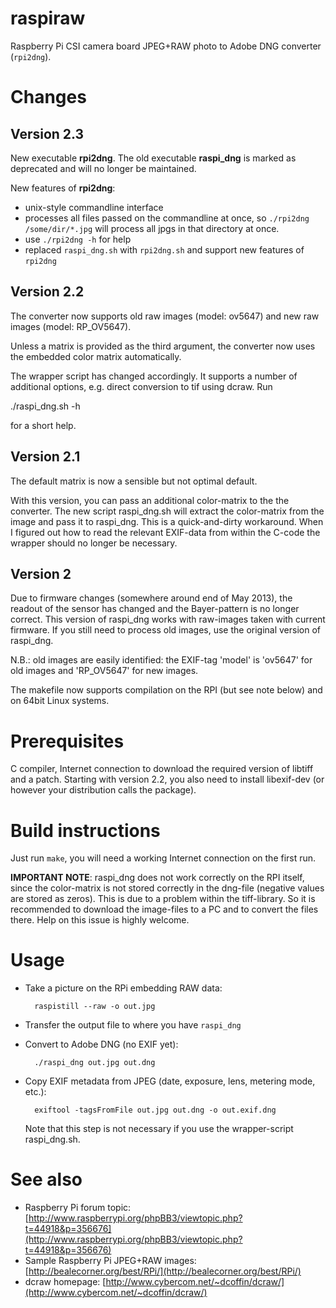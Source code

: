 raspiraw
========

Raspberry Pi CSI camera board JPEG+RAW photo to Adobe DNG converter
(`rpi2dng`).

Changes
=======

Version 2.3
-----------

New executable **rpi2dng**. The old executable **raspi_dng** is marked
as deprecated and will no longer be maintained.

New features of **rpi2dng**:

  - unix-style commandline interface
  - processes all files passed on the commandline at once, so
    `./rpi2dng /some/dir/*.jpg` will process all jpgs in that
    directory at once.
  - use `./rpi2dng -h` for help
  - replaced `raspi_dng.sh` with `rpi2dng.sh` and support new features
    of `rpi2dng`


Version 2.2
-----------

The converter now supports old raw images (model: ov5647) and new
raw images (model: RP_OV5647).

Unless a matrix is provided as the third argument, the converter now
uses the embedded color matrix automatically.

The wrapper script has changed accordingly. It supports a number of
additional options, e.g. direct conversion to tif using dcraw. Run

  ./raspi_dng.sh -h

for a short help.

Version 2.1
-----------

The default matrix is now a sensible but not optimal default.

With this version, you can pass an additional color-matrix to the the
converter. The new script raspi_dng.sh will extract the color-matrix
from the image and pass it to raspi_dng. This is a quick-and-dirty
workaround. When I figured out how to read the relevant EXIF-data from
within the C-code the wrapper should no longer be necessary.

Version 2
---------

Due to firmware changes (somewhere around end of May 2013), the readout of the
sensor has changed and the Bayer-pattern is no longer correct. This version
of raspi_dng works with raw-images taken with current firmware. If you still
need to process old images, use the original version of raspi_dng.

N.B.: old images are easily identified: the EXIF-tag 'model' is 'ov5647' for
old images and 'RP_OV5647' for new images.

The makefile now supports compilation on the RPI (but see note below) and on 
64bit Linux systems.

Prerequisites
=============

C compiler, Internet connection to download the required version of
libtiff and a patch. Starting with version 2.2, you also need to
install libexif-dev (or however your distribution calls the package).


Build instructions
==================

Just run ``make``, you will need a working Internet connection on the first run.


**IMPORTANT NOTE**: raspi_dng does not work correctly on the RPI itself, since
the color-matrix is not stored correctly in the dng-file (negative values
are stored as zeros). This is due to a problem within the tiff-library.
So it is recommended to download the image-files to a PC and to convert the
files there. Help on this issue is highly welcome.




Usage
=====

* Take a picture on the RPi embedding RAW data:
	
        raspistill --raw -o out.jpg

* Transfer the output file to where you have ``raspi_dng``
* Convert to Adobe DNG (no EXIF yet):

        ./raspi_dng out.jpg out.dng

* Copy EXIF metadata from JPEG (date, exposure, lens, metering mode, etc.):

        exiftool -tagsFromFile out.jpg out.dng -o out.exif.dng
  Note that this step is not necessary if you use the wrapper-script raspi_dng.sh.

See also
========

* Raspberry Pi forum topic: [http://www.raspberrypi.org/phpBB3/viewtopic.php?t=44918&p=356676](http://www.raspberrypi.org/phpBB3/viewtopic.php?t=44918&p=356676)
* Sample Raspberry Pi JPEG+RAW images: [http://bealecorner.org/best/RPi/](http://bealecorner.org/best/RPi/)
* dcraw homepage: [http://www.cybercom.net/~dcoffin/dcraw/](http://www.cybercom.net/~dcoffin/dcraw/)
